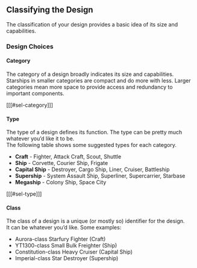 ## Classifying the Design

The classification of your design provides a basic idea of its size and capabilities.

### Design Choices

#### Category

The category of a design broadly indicates its size and capabilities.  Starships in smaller categories are 
compact and do more with less.  Larger categories mean more space to provide access and redundancy to 
important components.

[[[#sel-category]]]

#### Type

The type of a design defines its function.  The type can be pretty much whatever you’d like it to be.  
The following table shows some suggested types for each category.

* **Craft** - Fighter, Attack Craft, Scout, Shuttle
* **Ship** - Corvette, Courier Ship, Frigate
* **Capital Ship** - Destroyer, Cargo Ship, Liner, Cruiser, Battleship
* **Supership** - System Assault Ship, Superliner, Supercarrier, Starbase
* **Megaship** - Colony Ship, Space City

[[[#sel-type]]]

#### Class

The class of a design is a unique (or mostly so) identifier for the design.  
It can be whatever you’d like.  Some examples:

* Aurora-class Starfury Fighter (Craft)
* YT1300-class Small Bulk Freighter (Ship)
* Constitution-class Heavy Cruiser (Capital Ship)
* Imperial-class Star Destroyer (Supership)
